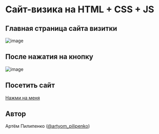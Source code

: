 
# Сайт-визика на HTML + CSS + JS

<h2>Главная страница сайта визитки</h2>

![image](https://raw.githubusercontent.com/ArtyomPilipenko/cv/refs/heads/main/main_page.png)

<h2>После нажатия на кнопку</h2>

![image](https://raw.githubusercontent.com/ArtyomPilipenko/cv/refs/heads/main/push_the_button.png)

<h2>Посетить сайт</h2>

[Нажми на меня](https://artyompilipenko.github.io/)

<h2>Автор</h2>

Артём Пилипенко ([@artyom_pilipenko](https://t.me/artyom_pilipenko))
